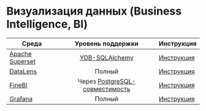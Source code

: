 # Визуализация данных (Business Intelligence, BI)

| Среда | Уровень поддержки  | Инструкция |
| --- | :---: | --- |
| [Apache Superset](https://superset.apache.org) | [YDB-SQLAlchemy](https://github.com/ydb-platform/ydb-sqlalchemy/releases)| [Инструкция](../superset.md) |
| [DataLens](https://datalens.tech) | Полный | [Инструкция](../datalens.md) |
| [FineBI](https://intl.finebi.com) | Через [PostgreSQL-совместимость](../../../postgresql/intro.md) | [Инструкция](../finebi.md) |
| [Grafana](https://grafana.com) | Полный| [Инструкция](../grafana.md) |
